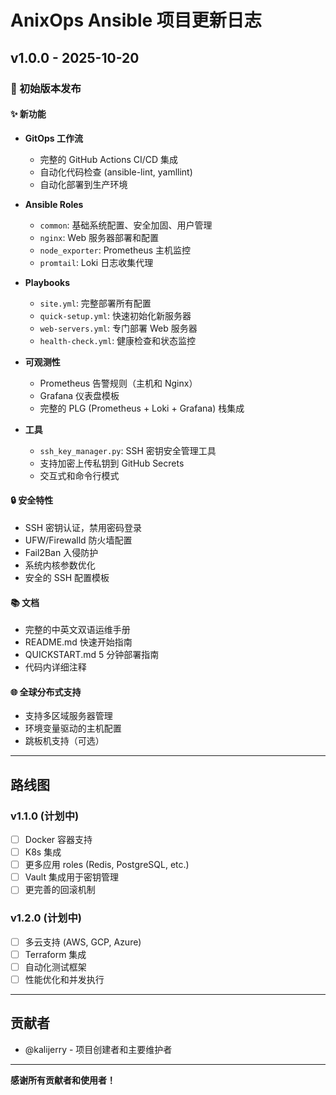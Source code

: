 # AnixOps Ansible 项目更新日志

## v1.0.0 - 2025-10-20

### 🎉 初始版本发布

#### ✨ 新功能

- **GitOps 工作流**
  - 完整的 GitHub Actions CI/CD 集成
  - 自动化代码检查 (ansible-lint, yamllint)
  - 自动化部署到生产环境
  
- **Ansible Roles**
  - `common`: 基础系统配置、安全加固、用户管理
  - `nginx`: Web 服务器部署和配置
  - `node_exporter`: Prometheus 主机监控
  - `promtail`: Loki 日志收集代理

- **Playbooks**
  - `site.yml`: 完整部署所有配置
  - `quick-setup.yml`: 快速初始化新服务器
  - `web-servers.yml`: 专门部署 Web 服务器
  - `health-check.yml`: 健康检查和状态监控

- **可观测性**
  - Prometheus 告警规则（主机和 Nginx）
  - Grafana 仪表盘模板
  - 完整的 PLG (Prometheus + Loki + Grafana) 栈集成

- **工具**
  - `ssh_key_manager.py`: SSH 密钥安全管理工具
  - 支持加密上传私钥到 GitHub Secrets
  - 交互式和命令行模式

#### 🔒 安全特性

- SSH 密钥认证，禁用密码登录
- UFW/Firewalld 防火墙配置
- Fail2Ban 入侵防护
- 系统内核参数优化
- 安全的 SSH 配置模板

#### 📚 文档

- 完整的中英文双语运维手册
- README.md 快速开始指南
- QUICKSTART.md 5 分钟部署指南
- 代码内详细注释

#### 🌐 全球分布式支持

- 支持多区域服务器管理
- 环境变量驱动的主机配置
- 跳板机支持（可选）

---

## 路线图

### v1.1.0 (计划中)

- [ ] Docker 容器支持
- [ ] K8s 集成
- [ ] 更多应用 roles (Redis, PostgreSQL, etc.)
- [ ] Vault 集成用于密钥管理
- [ ] 更完善的回滚机制

### v1.2.0 (计划中)

- [ ] 多云支持 (AWS, GCP, Azure)
- [ ] Terraform 集成
- [ ] 自动化测试框架
- [ ] 性能优化和并发执行

---

## 贡献者

- @kalijerry - 项目创建者和主要维护者

---

**感谢所有贡献者和使用者！**
